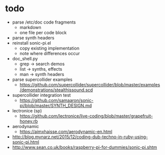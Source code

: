 # todo

- parse /etc/doc code fragments
  - markdown
  - one file per code block
- parse synth headers
- reinstall sonic-pi.el
  - copy existing implementation
  - note where differences occur
- doc_shell.py
  - grep -> search demos
  - list -> synths, effects
  - man -> synth headers
- parse supercollider examples
  - https://github.com/supercollider/supercollider/blob/master/examples/demonstrations/stealthissound.scd
- supercollider integration test
  - https://github.com/samaaron/sonic-pi/blob/master/SYNTH_DESIGN.md
- lectronice (sp)
  - https://github.com/lectronice/live-coding/blob/master/grapefruit-honey.rb
- aerodynamic
  - https://aimxhaisse.com/aerodynamic-en.html
- http://blog.mynarz.net/2015/12/coding-dub-techno-in-ruby-using-sonic-pi.html
- http://www.sean.co.uk/books/raspberry-pi-for-dummies/sonic-pi.shtm